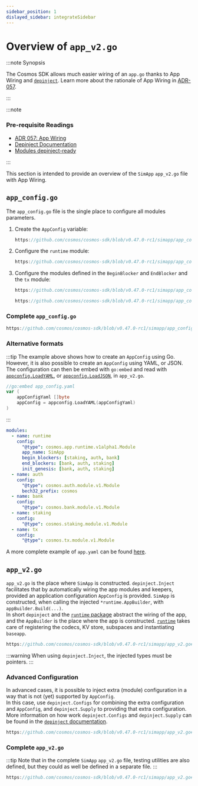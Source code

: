 ```yaml
---
sidebar_position: 1
dislayed_sidebar: integrateSidebar
---
```


# Overview of `app_v2.go`

:::note Synopsis

The Cosmos SDK allows much easier wiring of an `app.go` thanks to App Wiring and [`depinject`](../libraries/01-depinject.md).
Learn more about the rationale of App Wiring in [ADR-057](../architecture/adr-057-app-wiring.md).

:::

:::note

### Pre-requisite Readings

* [ADR 057: App Wiring](../architecture/adr-057-app-wiring.md)
* [Depinject Documentation](../libraries/01-depinject.md)
* [Modules depinject-ready](../building-modules/15-depinject.md)

:::

This section is intended to provide an overview of the `SimApp` `app_v2.go` file with App Wiring.

## `app_config.go`

The `app_config.go` file is the single place to configure all modules parameters.

1. Create the `AppConfig` variable:

    ```go reference
    https://github.com/cosmos/cosmos-sdk/blob/v0.47.0-rc1/simapp/app_config.go#L91-L93
    ```

2. Configure the `runtime` module:

    ```go reference
    https://github.com/cosmos/cosmos-sdk/blob/v0.47.0-rc1/simapp/app_config.go#L94-L158
    ```

3. Configure the modules defined in the `BeginBlocker` and `EndBlocker` and the `tx` module:

    ```go reference
    https://github.com/cosmos/cosmos-sdk/blob/v0.47.0-rc1/simapp/app_config.go#L159-L177
    ```

    ```go reference
    https://github.com/cosmos/cosmos-sdk/blob/v0.47.0-rc1/simapp/app_config.go#L192-L194
    ```

### Complete `app_config.go`

```go reference
https://github.com/cosmos/cosmos-sdk/blob/v0.47.0-rc1/simapp/app_config.go#L52-L254
```

### Alternative formats

:::tip
The example above shows how to create an `AppConfig` using Go. However, it is also possible to create an `AppConfig` using YAML, or JSON.  
The configuration can then be embed with `go:embed` and read with [`appconfig.LoadYAML`](https://pkg.go.dev/cosmossdk.io/core/appconfig#LoadYAML), or [`appconfig.LoadJSON`](https://pkg.go.dev/cosmossdk.io/core/appconfig#LoadJSON), in `app_v2.go`.

```go
//go:embed app_config.yaml
var (
    appConfigYaml []byte
    appConfig = appconfig.LoadYAML(appConfigYaml)
)
```

:::

```yaml
modules:
  - name: runtime
    config:
      "@type": cosmos.app.runtime.v1alpha1.Module
      app_name: SimApp
      begin_blockers: [staking, auth, bank]
      end_blockers: [bank, auth, staking]
      init_genesis: [bank, auth, staking]
  - name: auth
    config:
      "@type": cosmos.auth.module.v1.Module
      bech32_prefix: cosmos
  - name: bank
    config:
      "@type": cosmos.bank.module.v1.Module
  - name: staking
    config:
      "@type": cosmos.staking.module.v1.Module
  - name: tx
    config:
      "@type": cosmos.tx.module.v1.Module
```

A more complete example of `app.yaml` can be found [here](https://github.com/cosmos/cosmos-sdk/blob/91b1d83f1339e235a1dfa929ecc00084101a19e3/simapp/app.yaml).

## `app_v2.go`

`app_v2.go` is the place where `SimApp` is constructed. `depinject.Inject` facilitates that by automatically wiring the app modules and keepers, provided an application configuration `AppConfig` is provided. `SimApp` is constructed, when calling the injected `*runtime.AppBuilder`, with `appBuilder.Build(...)`.    
In short `depinject` and the [`runtime` package](https://pkg.go.dev/github.com/cosmos/cosmos-sdk/runtime) abstract the wiring of the app, and the `AppBuilder` is the place where the app is constructed. [`runtime`](https://pkg.go.dev/github.com/cosmos/cosmos-sdk/runtime) takes care of registering the codecs, KV store, subspaces and instantiating `baseapp`.

```go reference
https://github.com/cosmos/cosmos-sdk/blob/v0.47.0-rc1/simapp/app_v2.go#L158-L291
```

:::warning
When using `depinject.Inject`, the injected types must be pointers.
:::

### Advanced Configuration

In advanced cases, it is possible to inject extra (module) configuration in a way that is not (yet) supported by `AppConfig`.  
In this case, use `depinject.Configs` for combining the extra configuration and `AppConfig`, and `depinject.Supply` to providing that extra configuration.
More information on how work `depinject.Configs` and `depinject.Supply` can be found in the [`depinject` documentation](https://pkg.go.dev/cosmossdk.io/depinject).

```go reference
https://github.com/cosmos/cosmos-sdk/blob/v0.47.0-rc1/simapp/app_v2.go#L186-L216
```

### Complete `app_v2.go`

:::tip
Note that in the complete `SimApp` `app_v2.go` file, testing utilities are also defined, but they could as well be defined in a separate file.
:::

```go reference
https://github.com/cosmos/cosmos-sdk/blob/v0.47.0-rc1/simapp/app_v2.go#L75-L395
```
